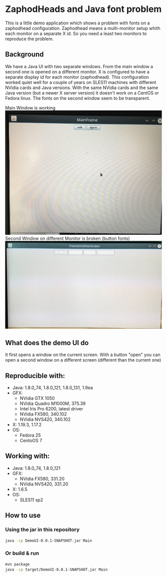 # ZaphodHeads and Java font problem

This is a little demo application which shows a problem with fonts on a zaphodhead configuration.
Zaphodhead means a multi-monitor setup whith each monitor on a separate X id.
So you need a least two monitors to reproduce the problem.
 

## Background
We have a Java UI with two separate windows. From the main window a second one is opened on a different monitor.
X is configured to have a separate display id for each monitor (zaphodhead). This configuration worked quiet well for a couple
of years on SLES11 machines with different NVidia cards and Java versions.
With the same NVidia cards and the same Java version (but a newer X server version) it doesn't work on a CentOS or Fedora linux.
The fonts on the second window seem to be transparent.

Main Window is working
![main](https://raw.githubusercontent.com/f4n/ZaphodHeadsDemoUI/master/main.png)
Second Window on different Monitor is broken (button fonts)
![second](https://raw.githubusercontent.com/f4n/ZaphodHeadsDemoUI/master/secondScreen.png)


## What does the demo UI do
It first opens a window on the current screen. With a button "open" you can open a second window on a different screen (different than the current one)

## Reproducible with:
* Java: 1.8.0_74, 1.8.0_121, 1.8.0_131, 1.9ea
* GFX:
  * NVidia GTX 1050
  * NVidia Quadro M1000M, 375.39
  * Intel Iris Pro 6200, latest driver
  * NVidia FX580, 340.102
  * NVidia NVS420, 340.102
* X: 1.19.3, 1.17.2
* OS: 
  * Fedora 25
  * CentoOS 7
  
## Working with:
* Java: 1.8.0_74, 1.8.0_121
* GFX:
  * NVidia FX580, 331.20
  * NVidia NVS420, 331.20
* X: 1.6.5
* OS: 
  * SLES11 sp2
  
## How to use

### Using the jar in this repository

```bash
java -cp DemoUI-0.0.1-SNAPSHOT.jar Main
```

### Or build & run

```bash
mvn package
java -cp target/DemoUI-0.0.1-SNAPSHOT.jar Main
```